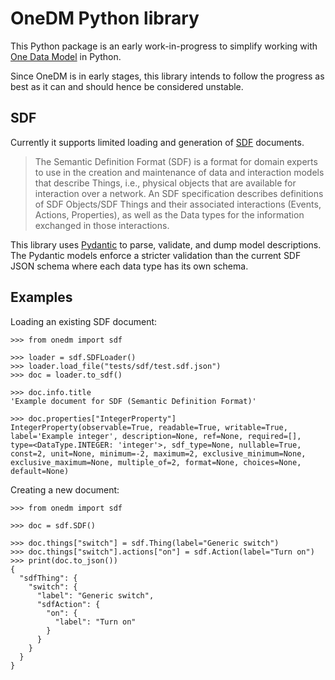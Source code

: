 # OneDM Python library

This Python package is an early work-in-progress to simplify working with
[One Data Model](https://onedm.org/) in Python.

Since OneDM is in early stages, this library intends to follow the progress
as best as it can and should hence be considered unstable.


## SDF

Currently it supports limited loading and generation of
[SDF](https://ietf-wg-asdf.github.io/SDF/sdf.html) documents.

> The Semantic Definition Format (SDF) is a format for domain experts to use in
> the creation and maintenance of data and interaction models that describe Things,
> i.e., physical objects that are available for interaction over a network.
> An SDF specification describes definitions of SDF Objects/SDF Things and their
> associated interactions (Events, Actions, Properties), as well as the Data types
> for the information exchanged in those interactions.

This library uses [Pydantic](https://docs.pydantic.dev/) to parse, validate,
and dump model descriptions. The Pydantic models enforce a stricter validation
than the current SDF JSON schema where each data type has its own schema.


## Examples

Loading an existing SDF document:

```
>>> from onedm import sdf

>>> loader = sdf.SDFLoader()
>>> loader.load_file("tests/sdf/test.sdf.json")
>>> doc = loader.to_sdf()

>>> doc.info.title        
'Example document for SDF (Semantic Definition Format)'

>>> doc.properties["IntegerProperty"] 
IntegerProperty(observable=True, readable=True, writable=True, label='Example integer', description=None, ref=None, required=[], type=<DataType.INTEGER: 'integer'>, sdf_type=None, nullable=True, const=2, unit=None, minimum=-2, maximum=2, exclusive_minimum=None, exclusive_maximum=None, multiple_of=2, format=None, choices=None, default=None)
```

Creating a new document:

```
>>> from onedm import sdf

>>> doc = sdf.SDF()

>>> doc.things["switch"] = sdf.Thing(label="Generic switch")
>>> doc.things["switch"].actions["on"] = sdf.Action(label="Turn on")
>>> print(doc.to_json())
{
  "sdfThing": {
    "switch": {
      "label": "Generic switch",
      "sdfAction": {
        "on": {
          "label": "Turn on"
        }
      }
    }
  }
}
```
